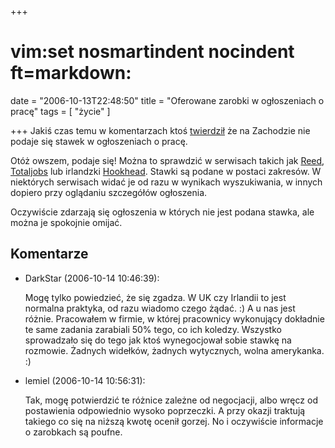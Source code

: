 +++
# vim:set nosmartindent nocindent ft=markdown:
date = "2006-10-13T22:48:50"
title = "Oferowane zarobki w ogłoszeniach o pracę"
tags = [ "życie" ]

+++
Jakiś czas temu w komentarzach ktoś
[twierdził](/2006/08/24/kawalek-kodu-na-rozmowie-o-prace/
"Było to rzyjontko" ) że na Zachodzie nie podaje się stawek w ogłoszeniach
o pracę.

<!--more-->

Otóż owszem, podaje się! Można to sprawdzić w serwisach takich jak
[Reed](http://reed.co.uk/), [Totaljobs](http://www.totaljobs.com/) lub irlandzki
[Hookhead](http://www.hookhead.com/). Stawki są podane w postaci zakresów.
W niektórych serwisach widać je od razu w wynikach wyszukiwania, w innych
dopiero przy oglądaniu szczegółów ogłoszenia.

Oczywiście zdarzają się ogłoszenia w których nie jest podana stawka, ale można
je spokojnie omijać.

## Komentarze

* DarkStar (2006-10-14 10:46:39): <p>Mogę tylko powiedzieć, że się zgadza. W UK
  czy Irlandii to jest normalna praktyka, od razu wiadomo czego żądać. :) A u
  nas jest różnie. Pracowałem w firmie, w której pracownicy wykonujący dokładnie
  te same zadania zarabiali 50% tego, co ich koledzy. Wszystko sprowadzało się
  do tego jak ktoś wynegocjował sobie stawkę na rozmowie. Żadnych widełków,
  żadnych wytycznych, wolna amerykanka. :)</p>
* lemiel (2006-10-14 10:56:31): <p>Tak, mogę potwierdzić te różnice zależne od
  negocjacji, albo wręcz od postawienia odpowiednio wysoko poprzeczki. A przy
  okazji traktują takiego co się na niższą kwotę ocenił gorzej. No i oczywiście
  informacje o zarobkach są poufne.</p>
